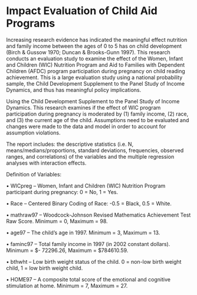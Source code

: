 # Impact Evaluation of Child Aid Programs

Increasing research evidence has indicated the meaningful effect nutrition and family income between the ages of 0 to 5 has on child development (Birch & Gussow 1970; Duncan & Brooks-Gunn 1997). This research conducts an evaluation study to examine the effect of the Women, Infant and Children (WIC) Nutrition Program and Aid to Families with Dependent Children (AFDC) program participation during pregnancy on child reading achievement. This is a large evaluation study using a national probability sample, the Child Development Supplement to the Panel Study of Income Dynamics, and thus has meaningful policy implications.

Using the Child Development Supplement to the Panel Study of Income Dynamics. This research examines if the effect of WIC program participation during pregnancy is moderated by (1) family income, (2) race, and (3) the current age of the child. Assumptions need to be evaluated and changes were made to the data and model in order to account for assumption violations.

The report includes: the descriptive statistics (i.e. N, means/medians/proportions, standard deviations, frequencies, observed ranges, and correlations) of the variables and the multiple regression analyses with interaction effects.

Definition of Variables:

• WICpreg – Women, Infant and Children (WIC) Nutrition Program participant during
pregnancy: 0 = No, 1 = Yes.

• Race – Centered Binary Coding of Race: -0.5 = Black, 0.5 = White.

• mathraw97 – Woodcock-Johnson Revised Mathematics Achievement Test Raw Score.
Minimum = 0, Maximum = 98.

• age97 – The child’s age in 1997. Minimum = 3, Maximum = 13.

• faminc97 – Total family income in 1997 (in 2002 constant dollars). Minimum = $-
72296.26, Maximum = $784610.59.

• bthwht – Low birth weight status of the child. 0 = non-low birth weight child, 1 = low
birth weight child.

• HOME97 – A composite total score of the emotional and cognitive stimulation at home.
Minimum = 7, Maximum = 27.
